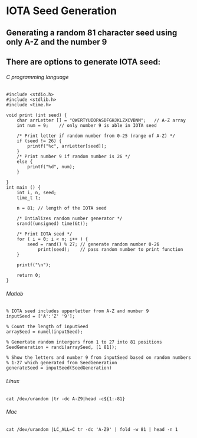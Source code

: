 # IOTA Seed Generation 

## Generating a random 81 character seed using only A-Z and the number 9

## There are options to generate IOTA seed: 

###### C programming language
```
#include <stdio.h>
#include <stdlib.h>
#include <time.h>

void print (int seed) {
	char arrLetter [] = "QWERTYUIOPASDFGHJKLZXCVBNM";	// A-Z array
	int num = 9;	// only number 9 is able in IOTA seed
	
	/* Print letter if random number from 0-25 (range of A-Z) */
	if (seed != 26) {
		printf("%c", arrLetter[seed]);
	}
	/* Print number 9 if random number is 26 */
	else {
		printf("%d", num);
	}

}
int main () {
	int i, n, seed;
	time_t t;

	n = 81; // length of the IOTA seed
	
	/* Intializes random number generator */
	srand((unsigned) time(&t));

	/* Print IOTA seed */
	for ( i = 0; i < n; i++ ) {
		seed = rand() % 27;	// generate random number 0-26
	       	print(seed);	// pass random number to print function
	}
	
	printf("\n");

	return 0;	
}
```
###### Matlab
```
% IOTA seed includes upperletter from A-Z and number 9
inputSeed = ['A':'Z' '9'];

% Count the length of inputSeed 
arraySeed = numel(inputSeed);

% Genertate random intergers from 1 to 27 into 81 positions 
SeedGeneration = randi(arraySeed, [1 81]);

% Show the letters and number 9 from inputSeed based on random numbers
% 1-27 which generated from SeedGeneration
generateSeed = inputSeed(SeedGeneration)
```

###### Linux 
```
cat /dev/urandom |tr -dc A-Z9|head -c${1:-81} 
```
###### Mac
```
cat /dev/urandom |LC_ALL=C tr -dc 'A-Z9' | fold -w 81 | head -n 1 
```

